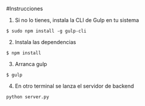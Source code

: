 #Instrucciones
1) Si no lo tienes, instala la CLI de Gulp en tu sistema

~~~
$ sudo npm install -g gulp-cli
~~~

2) Instala las dependencias

~~~
$ npm install
~~~

3) Arranca gulp

~~~
$ gulp
~~~

4) En otro terminal se lanza el servidor de backend

~~~
python server.py
~~~




